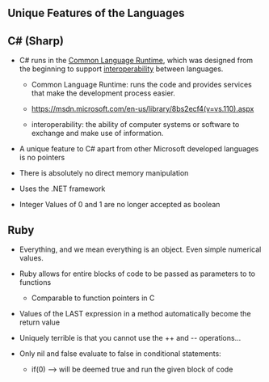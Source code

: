 ## Unique Features of the Languages

## C# (Sharp)

* C# runs in the <u>Common Language Runtime</u>, which was designed from the beginning to support <u>interoperability</u> between languages.

  * Common Language Runtime: runs the code and provides services that make the development process easier.

  * https://msdn.microsoft.com/en-us/library/8bs2ecf4(v=vs.110).aspx

  * interoperability: the ability of computer systems or software to exchange and make use of information.

* A unique feature to C# apart from other Microsoft developed languages is no pointers

* There is absolutely no direct memory manipulation

* Uses the .NET framework

* Integer Values of 0 and 1 are no longer accepted as boolean


## Ruby

* Everything, and we mean everything is an object. Even simple numerical values.

* Ruby allows for entire blocks of code to be passed as parameters to to functions

  * Comparable to function pointers in C

* Values of the LAST expression in a method automatically become the return value

*  Uniquely terrible is that you cannot use the ++ and -- operations...

* Only nil and false evaluate to false in conditional statements:

  * if(0) --> will be deemed true and run the given block of code
